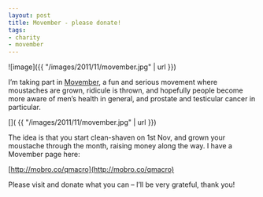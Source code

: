 ```yaml
---
layout: post
title: Movember - please donate!
tags:
- charity
- movember
---
```



![image]({{ "/images/2011/11/movember.jpg" | url }})

I’m taking part in [Movember](http://uk.movember.com/), a fun and serious movement where moustaches are grown, ridicule is thrown, and hopefully people become more aware of men’s health in general, and prostate and testicular cancer in particular.

[]( {{ "/images/2011/11/movember.jpg" | url }})

The idea is that you start clean-shaven on 1st Nov, and grown your moustache through the month, raising money along the way. I have a Movember page here:

[http://mobro.co/qmacro](http://mobro.co/qmacro)

Please visit and donate what you can – I’ll be very grateful, thank you!

 


